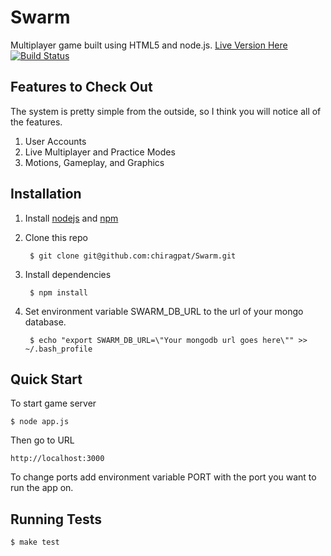 Swarm
===

Multiplayer game built using HTML5 and node.js.
[Live Version Here](http://swarm.jit.su) [![Build Status](https://api.travis-ci.org/chiragpat/Swarm.png)](http://travis-ci.org/chiragpat/Swarm)

## Features to Check Out

The system is pretty simple from the outside, so I think you will notice all of the features.

1. User Accounts
2. Live Multiplayer and Practice Modes
3. Motions, Gameplay, and Graphics

## Installation

1. Install [nodejs](https://github.com/joyent/node) and [npm](https://github.com/isaacs/npm)
2. Clone this repo

        $ git clone git@github.com:chiragpat/Swarm.git

3. Install dependencies
        
        $ npm install

4. Set environment variable SWARM_DB_URL to the url of your mongo database.

        $ echo "export SWARM_DB_URL=\"Your mongodb url goes here\"" >> ~/.bash_profile


## Quick Start
To start game server 

    $ node app.js

Then go to URL

    http://localhost:3000

To change ports add environment variable PORT with the port you want to run the app on.

## Running Tests
    $ make test